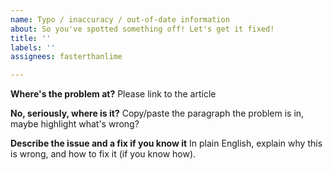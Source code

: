 ```yaml
---
name: Typo / inaccuracy / out-of-date information
about: So you've spotted something off! Let's get it fixed!
title: ''
labels: ''
assignees: fasterthanlime

---
```


**Where's the problem at?**
Please link to the article

**No, seriously, where is it?**
Copy/paste the paragraph the problem is in, maybe highlight what's wrong?

**Describe the issue and a fix if you know it**
In plain English, explain why this is wrong, and how to fix it (if you know how).
